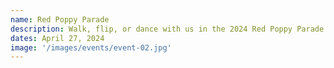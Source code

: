 ```yaml
---
name: Red Poppy Parade
description: Walk, flip, or dance with us in the 2024 Red Poppy Parade as we represent Texas Twisters Gymnastics!
dates: April 27, 2024
image: '/images/events/event-02.jpg'
---
```

